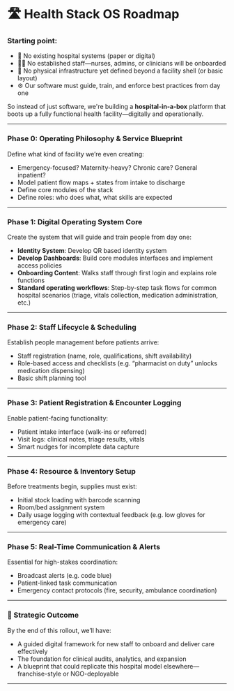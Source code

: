 # 🛣️ Health Stack OS Roadmap

### Starting point:
- 🏥 No existing hospital systems (paper or digital)
- 🧑‍⚕️ No established staff—nurses, admins, or clinicians will be onboarded
- 🧰 No physical infrastructure yet defined beyond a facility shell (or basic layout)
- ⚙️ Our software must guide, train, and enforce best practices from day one

So instead of just software, we're building a **hospital-in-a-box** platform that boots up a fully functional health facility—digitally and operationally.

---

### **Phase 0: Operating Philosophy & Service Blueprint**
Define what kind of facility we’re even creating:
- Emergency-focused? Maternity-heavy? Chronic care? General inpatient?
- Model patient flow maps + states from intake to discharge
- Define core modules of the stack
- Define roles: who does what, what skills are expected

---

### **Phase 1: Digital Operating System Core**
Create the system that will guide and train people from day one:
- **Identity System**: Develop QR based identity system
- **Develop Dashboards**: Build core modules interfaces and implement access policies
- **Onboarding Content**: Walks staff through first login and explains role functions
- **Standard operating workflows**: Step-by-step task flows for common hospital scenarios (triage, vitals collection, medication administration, etc.)

---

### **Phase 2: Staff Lifecycle & Scheduling**
Establish people management before patients arrive:
- Staff registration (name, role, qualifications, shift availability)
- Role-based access and checklists (e.g. “pharmacist on duty” unlocks medication dispensing)
- Basic shift planning tool

---

### **Phase 3: Patient Registration & Encounter Logging**
Enable patient-facing functionality:
- Patient intake interface (walk-ins or referred)
- Visit logs: clinical notes, triage results, vitals
- Smart nudges for incomplete data capture

---

### **Phase 4: Resource & Inventory Setup**
Before treatments begin, supplies must exist:
- Initial stock loading with barcode scanning
- Room/bed assignment system
- Daily usage logging with contextual feedback (e.g. low gloves for emergency care)

---

### **Phase 5: Real-Time Communication & Alerts**
Essential for high-stakes coordination:
- Broadcast alerts (e.g. code blue)
- Patient-linked task communication
- Emergency contact protocols (fire, security, ambulance coordination)

---

### 🧭 Strategic Outcome

By the end of this rollout, we’ll have:
- A guided digital framework for new staff to onboard and deliver care effectively  
- The foundation for clinical audits, analytics, and expansion  
- A blueprint that could replicate this hospital model elsewhere—franchise-style or NGO-deployable  

---